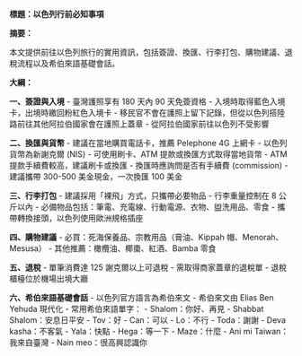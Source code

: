 **標題：以色列行前必知事項**

**摘要：**

本文提供前往以色列旅行的實用資訊，包括簽證、換匯、行李打包、購物建議、退稅流程以及希伯來語基礎會話。

**大綱：**

**一、簽證與入境**
    - 臺灣護照享有 180 天內 90 天免簽資格
    - 入境時取得藍色入境卡，出境時繳回粉紅色入境卡
    - 移民官不會在護照上留下記錄，但從以色列搭陸路前往其他阿拉伯國家會在護照上蓋章
    - 從阿拉伯國家前往以色列不受影響

**二、換匯與貨幣**
    - 建議在當地購買電話卡，推薦 Pelephone 4G 上網卡
    - 以色列貨幣為新謝克爾 (NIS)
    - 可使用刷卡、ATM 提款或換匯方式取得當地貨幣
    - ATM 提款手續費較高，建議刷卡或換匯
    - 換匯時應詢問是否有手續費 (commission)
    - 建議攜帶 300-500 美金現金，一次換匯 100 美金

**三、行李打包**
    - 建議採用「裸飛」方式，只攜帶必要物品
    - 行李重量控制在 8 公斤以內
    - 必備物品包括：筆電、充電線、行動電源、衣物、盥洗用品、零食
    - 攜帶轉換接頭，以色列使用歐洲規格插座

**四、購物建議**
    - 必買：死海保養品、宗教用品（膏油、Kippah 帽、Menorah、Mesusa）
    - 其他推薦：橄欖油、椰棗、紅酒、Bamba 零食

**五、退稅**
    - 單筆消費達 125 謝克爾以上可退稅
    - 需取得商家蓋章的退稅單
    - 退稅櫃檯位於機場出境大廳

**六、希伯來語基礎會話**
    - 以色列官方語言為希伯來文
    - 希伯來文由 Elias Ben Yehuda 現代化
    - 常用希伯來語單字：
        - Shalom：你好、再見
        - Shabbat Shalom：安息日平安
        - Tov：好
        - Can：可以
        - Lo：不行
        - Toda：謝謝
        - Deva kasha：不客氣
        - Yala：快點
        - Hega：等一下
        - Maze：什麼
        - Ani mi Taiwan：我來自臺灣
        - Nain meo：很高興認識你